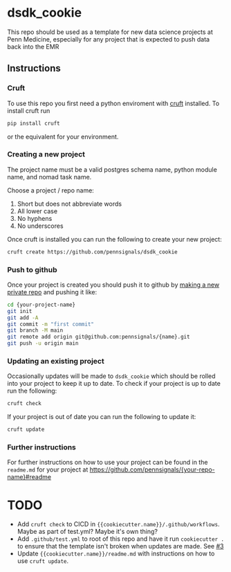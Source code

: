 # dsdk_cookie
This repo should be used as a template for new data science projects at Penn Medicine, especially for any project that is expected to push data back into the EMR

## Instructions

### Cruft

To use this repo you first need a python enviroment with [cruft](https://github.com/cruft/cruft#readme) installed. To install cruft run

```sh
pip install cruft
```

or the equivalent for your environment.

### Creating a new project

The project name must be a valid postgres schema name, python module name, and nomad task name.

Choose a project / repo name:

1. Short but does not abbreviate words
3. All lower case
4. No hyphens
5. No underscores

Once cruft is installed you can run the following to create your new project:

```sh
cruft create https://github.com/pennsignals/dsdk_cookie
```

### Push to github
Once your project is created you should push it to github by [making a new private repo](https://github.com/organizations/pennsignals/repositories/new) and pushing it like:

```sh
cd {your-project-name}
git init
git add -A
git commit -m "first commit"
git branch -M main
git remote add origin git@github.com:pennsignals/{name}.git
git push -u origin main
```

### Updating an existing project

Occasionally updates will be made to `dsdk_cookie` which should be rolled into your project to keep it up to date. To check if your project is up to date run the following:

```sh
cruft check
```

If your project is out of date you can run the following to update it:

```sh
cruft update
```

### Further instructions
For further instructions on how to use your project can be found in the `readme.md` for your project at https://github.com/pennsignals/{your-repo-name}#readme

# TODO
* Add `cruft check` to CICD in `{{cookiecutter.name}}/.github/workflows`. Maybe as part of test.yml? Maybe it's own thing?
* Add `.github/test.yml` to root of this repo and have it run `cookiecutter .` to ensure that the template isn't broken when updates are made. See [#3](https://github.com/pennsignals/dsdk_cookie/issues/3)
* Update `{{cookiecutter.name}}/readme.md` with instructions on how to use `cruft update`.
